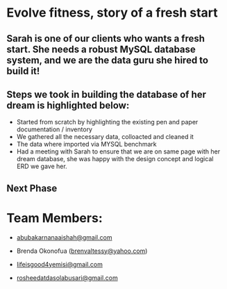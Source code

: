 # Evolve fitness, story of a fresh start

## Sarah is one of our clients who wants a fresh start. She needs a robust MySQL database system, and we are the data guru she hired to build it!

## Steps we took in building the database of her dream is highlighted below:

- Started from scratch by highlighting the existing pen and paper documentation / inventory
- We gathered all the necessary data, colloacted and cleaned it
- The data where imported via MYSQL benchmark
- Had a meeting with Sarah to ensure that we are on same page with her dream database, she was happy with the design concept and logical ERD we gave her.

## Next Phase








# Team Members:

- abubakarnanaaishah@gmail.com

- Brenda Okonofua (brenvaltessy@yahoo.com)

- lifeisgood4yemisi@gmail.com

- rosheedatdasolabusari@gmail.com

